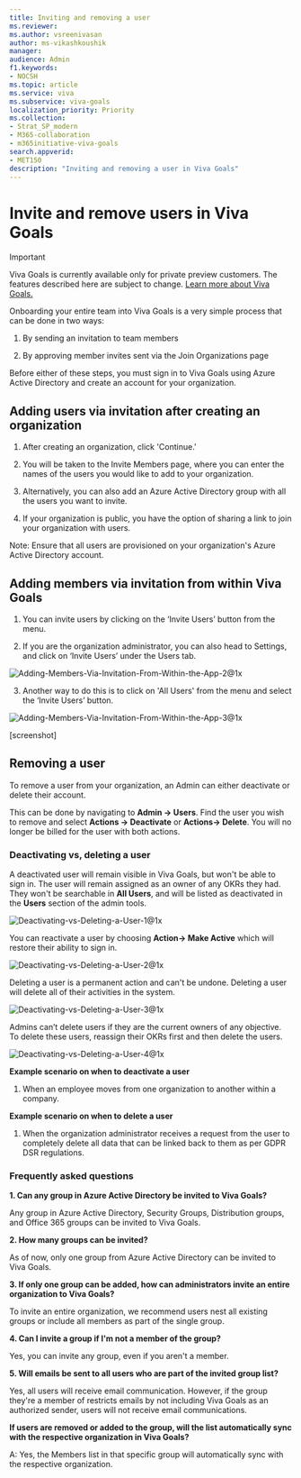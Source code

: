 ```yaml
---
title: Inviting and removing a user
ms.reviewer: 
ms.author: vsreenivasan
author: ms-vikashkoushik
manager: 
audience: Admin
f1.keywords:
- NOCSH
ms.topic: article
ms.service: viva
ms.subservice: viva-goals
localization_priority: Priority
ms.collection:  
- Strat_SP_modern
- M365-collaboration
- m365initiative-viva-goals  
search.appverid:
- MET150
description: "Inviting and removing a user in Viva Goals"
---
```


# Invite and remove users in Viva Goals

> [!IMPORTANT] 
> Viva Goals is currently available only for private preview customers. The features described here are subject to change. [Learn more about Viva Goals.](https://go.microsoft.com/fwlink/?linkid=2189933)

Onboarding your entire team into Viva Goals is a very simple process that can be done in two ways: 

1. By sending an invitation to team members 

2. By approving member invites sent via the Join Organizations page 

Before either of these steps, you must sign in to Viva Goals using Azure Active Directory and create an account for your organization.  

## Adding users via invitation after creating an organization 

1. After creating an organization, click 'Continue.'

2. You will be taken to the Invite Members page, where you can enter the names of the users you would like to add to your organization. 

3. Alternatively, you can also add an Azure Active Directory group with all the users you want to invite. 

4. If your organization is public, you have the option of sharing a link to join your organization with users. 

Note: Ensure that all users are provisioned on your organization's Azure Active Directory account. 

## Adding members via invitation from within Viva Goals

1. You can invite users by clicking on the ‘Invite Users’ button from the menu. 

2. If you are the organization administrator, you can also head to Settings, and click on ‘Invite Users’ under the Users tab. 

![Adding-Members-Via-Invitation-From-Within-the-App-2@1x](https://user-images.githubusercontent.com/100967547/166741726-ed077fcb-fb6d-4463-96b4-6c03b3667c75.jpg)

3. Another way to do this is to click on 'All Users' from the menu and select the ‘Invite Users’ button. 

![Adding-Members-Via-Invitation-From-Within-the-App-3@1x](https://user-images.githubusercontent.com/100967547/166741813-73125971-7723-4aa7-a519-776af291f55c.jpg)

[screenshot] 

## Removing a user 

To remove a user from your organization, an Admin can either deactivate or delete their account. 

This can be done by navigating to **Admin -> Users**. Find the user you wish to remove and select **Actions -> Deactivate** or **Actions-> Delete**. You will no longer be billed for the user with both actions.

### Deactivating vs, deleting a user

A deactivated user will remain visible in Viva Goals, but won't be able to sign in. The user will remain assigned as an owner of any OKRs they had. They won't be searchable in **All Users**, and will be listed as deactivated in the **Users** section of the admin tools. 

![Deactivating-vs-Deleting-a-User-1@1x](https://user-images.githubusercontent.com/100967547/166553088-c72a4352-1b2e-4436-91bd-0016eec5a416.jpg)


You can reactivate a user by choosing **Action-> Make Active** which will restore their ability to sign in.

![Deactivating-vs-Deleting-a-User-2@1x](https://user-images.githubusercontent.com/100967547/166553160-a29ada87-daeb-4d4f-96c8-25bfb7b84f3b.jpg)

Deleting a user is a permanent action and can't be undone. Deleting a user will delete all of their activities in the system.

![Deactivating-vs-Deleting-a-User-3@1x](https://user-images.githubusercontent.com/100967547/166553205-eb949cd4-30a2-4b50-8b24-a01a1b63f4ba.jpg)

Admins can’t delete users if they are the current owners of any objective. To delete these users, reassign their OKRs first and then delete the users.

![Deactivating-vs-Deleting-a-User-4@1x](https://user-images.githubusercontent.com/100967547/166553239-9a0f80fc-0838-44e9-9430-3d68df2b1f27.jpg)

**Example scenario on when to deactivate a user**

1. When an employee moves from one organization to another within a company.

**Example scenario on when to delete a user**

1. When the organization administrator receives a request from the user to completely delete all data that can be linked back to them as per GDPR DSR regulations.

### Frequently asked questions

**1. Can any group in Azure Active Directory be invited to Viva Goals?**

Any group in Azure Active Directory, Security Groups, Distribution groups, and Office 365 groups can be invited to Viva Goals. 

**2. How many groups can be invited?** 

As of now, only one group from Azure Active Directory can be invited to Viva Goals. 

**3. If only one group can be added, how can administrators invite an entire organization to Viva Goals?**

To invite an entire organization, we recommend users nest all existing groups or include all members as part of the single group.  

**4. Can I invite a group if I'm not a member of the group?**

Yes, you can invite any group, even if you aren't a member.

**5. Will emails be sent to all users who are part of the invited group list?**

Yes, all users will receive email communication. However, if the group they're a member of restricts emails by not including Viva Goals as an authorized sender, users will not receive email communications.

**If users are removed or added to the group, will the list automatically sync with the respective organization in Viva Goals?**

A: Yes, the Members list in that specific group will automatically sync with the respective organization. 
